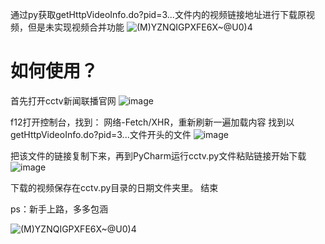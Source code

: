 
通过py获取getHttpVideoInfo.do?pid=3...文件内的视频链接地址进行下载原视频，但是未实现视频合并功能
![(M$)YZNQIGPXF$E6X~@U0)4](https://github.com/mcmtYu/cctv_news_download2/assets/68932312/b107a058-8c40-40fb-bd80-45b01877a074)
# 如何使用？
首先打开cctv新闻联播官网
![image](https://github.com/mcmtYu/cctv_news_download2/assets/68932312/ad157c6a-101c-4f6d-9758-7cd08e188548)

f12打开控制台，找到：
网络-Fetch/XHR，重新刷新一遍加载内容
找到以getHttpVideoInfo.do?pid=3...文件开头的文件
![image](https://github.com/mcmtYu/cctv_news_download2/assets/68932312/7d38702e-aaea-494e-a8da-c9662b979d54)

把该文件的链接复制下来，再到PyCharm运行cctv.py文件粘贴链接开始下载
![image](https://github.com/mcmtYu/cctv_news_download2/assets/68932312/d0ad69d3-1147-48d2-822f-038621d86bc3)

下载的视频保存在cctv.py目录的日期文件夹里。
结束

ps：新手上路，多多包涵

![(M$)YZNQIGPXF$E6X~@U0)4](https://github.com/mcmtYu/cctv_news_download2/assets/68932312/b107a058-8c40-40fb-bd80-45b01877a074)
